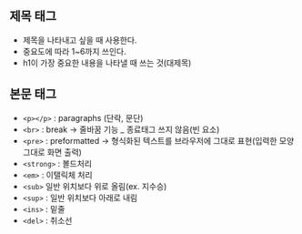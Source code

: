## 제목 태그

- 제목을 나타내고 싶을 때 사용한다.
- 중요도에 따라 1~6까지 쓰인다.
- h1이 가장 중요한 내용을 나타낼 때 쓰는 것(대제목)

## 본문 태그

- `<p></p>` : paragraphs (단락, 문단)
- `<br>` : break -> 줄바꿈 기능 _ 종료태그 쓰지 않음(빈 요소)
- `<pre>` : preformatted -> 형식화된 텍스트를 브라우저에 그대로 표현(입력한 모양 그대로 화면 출력)
- `<strong>` : 볼드처리
- `<em>` : 이탤릭체 처리
- `<sub>` 일반 위치보다 위로 올림(ex. 지수승)
- `<sup>` : 일반 위치보다 아래로 내림
- `<ins>` : 밑줄
- `<del>` : 취소선